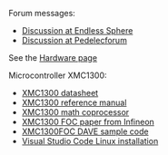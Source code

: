    
Forum messages:
* [Discussion at Endless Sphere](https://endless-sphere.com/forums/posting.php?mode=quote&f=30&p=1650367#pr1650367)  
* [Discussion at Pedelecforum](https://www.pedelecforum.de/forum/index.php?threads/neue-tsdz2-controller-open-source.86546)

See the [Hardware page](Documentation/readme.md)

Microcontroller XMC1300:
* [XMC1300 datasheet](Documentation/XMC1300_datasheet.pdf)
* [XMC1300 reference manual](Documentation/XMC1300_reference_manual.pdf)
* [XMC1300 math coprocessor](Documentation/Infineon-IP_MATH_XMC1000-TR-v01_02-EN.pdf)
* [XMC1300 FOC paper from Infineon](Documentation/Infineon-AP32370_PMSM_FOC_for_XMC1000-AN-v01_00-EN.pdf) 
* [XMC1300FOC DAVE sample code](http://dave.infineon.com/Libraries/Examples/XMC_IFX/v4.1/XMC13/PMSM_FOC_EXAMPLE_XMC13.zip) 
* [Visual Studio Code Linux installation](https://github.com/OpenSourceEBike/TSDZ2_wireless/blob/master/EBike_wireless_TSDZ2/documentation/development-flash_and_debug_firmware.md) 

